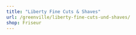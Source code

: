 ```yaml
---
title: "Liberty Fine Cuts & Shaves"
url: /greenville/liberty-fine-cuts-und-shaves/
shop: Friseur
---
```


